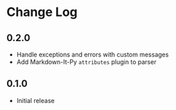 # Change Log

## 0.2.0

- Handle exceptions and errors with custom messages
- Add Markdown-It-Py `attributes` plugin to parser

## 0.1.0

- Initial release

